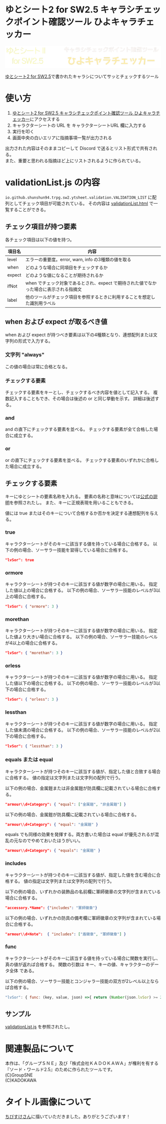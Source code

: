 # ゆとシート2 for SW2.5 キャラシチェックポイント確認ツール ひよキャラチェッカー

![タイトル画像](./image/title.png)

[ゆとシート2 for SW2.5](https://yutorize.2-d.jp/ytsheet/sw2.5/)で書かれたキャラシについてサッとチェックするツール

# 使い方

1. [ゆとシート2 for SW2.5 キャラシチェックポイント確認ツール ひよキャラチェッカー](https://shunshun94.github.io/shared/other/io/github/shunshun94/trpg/sw2/ytsheet/validation/index.html)にアクセスする
1. キャラクターシートの URL を キャラクターシートURL 欄に入力する
1. 実行を叩く
1. 画面中央の白いエリアに指摘事項一覧が出力される

出力された内容はそのままコピーして Discord で送るとリスト形式で共有される。   
また、重要と思われる指摘ほど上にリストされるように作られている。

# validationList.js の内容

`io.github.shunshun94.trpg.sw2.ytsheet.validation.VALIDATION_LIST` に配列としてチェック項目が可能されている。
その内容は [validationList.html](https://shunshun94.github.io/shared/other/io/github/shunshun94/trpg/sw2/ytsheet/validation/validationList.html) で一覧することができる。

## チェック項目が持つ要素

各チェック項目は以下の値を持つ。

| 項目名 | 内容 |
| ---- | ---- |
| level | エラーの重要度。error, warn, info の3種類の値を取る |
| when | どのような場合に同項目をチェックするか |
| expect | どのような値になることが期待されるか |
| ifNot | when でチェック対象であるとされ、expect で期待された値でなかった場合に表示される指摘文 |
| label | 他のツールがチェック項目を参照するときに利用することを想定した識別用ラベル |

## when および expect が取るべき値

when および expect が持つべき要素は以下の4種類となり、連想配列または文字列の形式で入力する。

### 文字列 "always"

この値の場合は常に合格となる。

### チェックする要素

チェックする要素をキーとし、チェックするべき内容を値として記入する。
複数記入することもでき、その場合は後述の or と同じ挙動を示す。
詳細は後述する。

### and

and の直下にチェックする要素を並べる。
チェックする要素が全て合格した場合に成立する。

### or

or の直下にチェックする要素を並べる。
チェックする要素のいずれかに合格した場合に成立する。

## チェックする要素

キーにゆとシートの要素名称を入れる。
要素の名称と意味については[公式の説明](https://yutorize.2-d.jp/?ytsheet2-json)を参照されたし。
また、キーに正規表現を用いることもできる。

値には true またはそのキーについて合格するか否かを決定する連想配列を与える。

### true

キャラクターシートがそのキーに該当する値を持っている場合に合格する。
以下の例の場合、ソーサラー技能を習得している場合に合格する。

```json
"lvSor": true
```

### ormore

キャラクターシートが持つそのキーに該当する値が数字の場合に用いる。
指定した値以上の場合に合格する。
以下の例の場合、ソーサラー技能のレベルが3以上の場合に合格する。

```json
"lvSor": { "ormore": 3 }
```

### morethan

キャラクターシートが持つそのキーに該当する値が数字の場合に用いる。
指定した値より大きい場合に合格する。
以下の例の場合、ソーサラー技能のレベルが4以上の場合に合格する。

```json
"lvSor": { "morethan": 3 }
```

### orless

キャラクターシートが持つそのキーに該当する値が数字の場合に用いる。
指定した値以下の場合に合格する。
以下の例の場合、ソーサラー技能のレベルが3以下の場合に合格する。

```json
"lvSor": { "orless": 3 }
```

### lessthan

キャラクターシートが持つそのキーに該当する値が数字の場合に用いる。
指定した値未満の場合に合格する。
以下の例の場合、ソーサラー技能のレベルが2以下の場合に合格する。

```json
"lvSor": { "lessthan": 3 }
```

### equals または equal

キャラクターシートが持つそのキーに該当する値が、指定した値と合致する場合に合格する。
値の指定は文字列または文字列の配列で行う。

以下の例の場合、金属鎧または非金属鎧が防具欄に記載されている場合に合格する。
```json
"armour\\d+Category": { "equal": ["金属鎧", "非金属鎧"] }
```

以下の例の場合、金属鎧が防具欄に記載されている場合に合格する。
```json
"armour\\d+Category": { "equal": "金属鎧" }
```

equals でも同様の効果を発揮する。両方書いた場合は equal が優先されるが混乱の元なのでやめておいたほうがいい。
```json
"armour\\d+Category": { "equals": "金属鎧" }
```

### includes

キャラクターシートが持つそのキーに該当する値が、指定した値を含む場合に合格する。
値の指定は文字列または文字列の配列で行う。

以下の例の場合、いずれかの装飾品の名前欄に軍師徽章の文字列が含まれている場合に合格する。
```json
"accessory.*Name": {"includes": "軍師徽章"}
```

以下の例の場合、いずれかの防具の備考欄に軍師徽章の文字列が含まれている場合に合格する。
```json
"armour\\d+Note":  { "includes": ["盾徽章", "軍師徽章"] }
```

### func

キャラクターシートがそのキーに該当する値を持っている場合に関数を実行し、真の値が返れば合格する。
関数の引数は キー、キーの値、キャラクターのデータ全体 である。

以下の例の場合、ソーサラー技能とコンジャラー技能の双方が2レベル以上ならば合格する。
```javascript
"lvSor": { func: (key, value, json) =>{ return (Number(json.lvSor) >= 2) && (Number(json.lvCon) >= 2);}}
```

## サンプル

[validationList.js](./validationList.js) を参照されたし。

# 関連製品について

本作は、「グループＳＮＥ」及び「株式会社ＫＡＤＯＫＡＷＡ」が権利を有する『ソード・ワールド2.5』のために作られたツールです。   
(C)GroupSNE   
(C)KADOKAWA

# タイトル画像について

[ちびすけさん](https://twitter.com/chibiSMGO)に描いていただきました。ありがとうございます！
